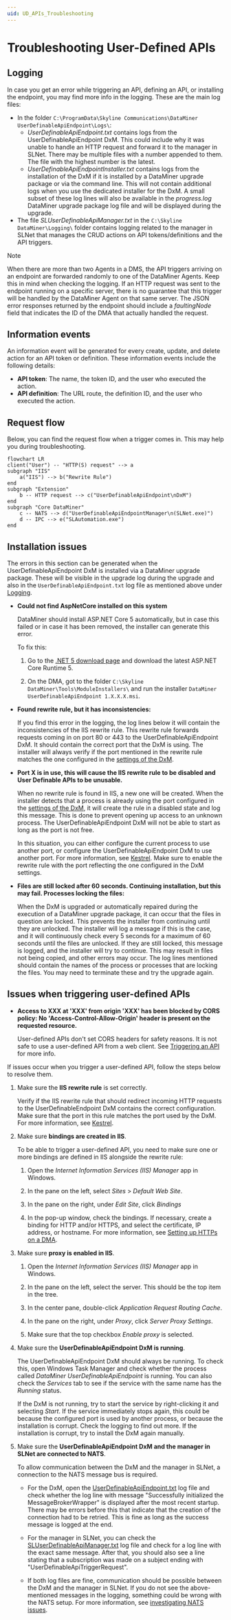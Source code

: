 ```yaml
---
uid: UD_APIs_Troubleshooting
---
```

# Troubleshooting User-Defined APIs

## Logging

In case you get an error while triggering an API, defining an API, or installing the endpoint, you may find more info in the logging. These are the main log files:

- In the folder `C:\ProgramData\Skyline Communications\DataMiner UserDefinableApiEndpoint\Logs\`:
  - *UserDefinableApiEndpoint.txt* contains logs from the UserDefinableApiEndpoint DxM. This could include why it was unable to handle an HTTP request and forward it to the manager in SLNet. There may be multiple files with a number appended to them. The file with the highest number is the latest.
  - *UserDefinableApiEndpointInstaller.txt* contains logs from the installation of the DxM if it is installed by a DataMiner upgrade package or via the command line. This will not contain additional logs when you use the dedicated installer for the DxM. A small subset of these log lines will also be available in the *progress.log* DataMiner upgrade package log file and will be displayed during the upgrade.
- The file *SLUserDefinableApiManager.txt* in the `C:\Skyline DataMiner\Logging\` folder contains logging related to the manager in SLNet that manages the CRUD actions on API tokens/definitions and the API triggers.

> [!NOTE]
> When there are more than two Agents in a DMS, the API triggers arriving on an endpoint are forwarded randomly to one of the DataMiner Agents. Keep this in mind when checking the logging. If an HTTP request was sent to the endpoint running on a specific server, there is no guarantee that this trigger will be handled by the DataMiner Agent on that same server. The JSON error responses returned by the endpoint should include a *faultingNode* field that indicates the ID of the DMA that actually handled the request.

## Information events

An information event will be generated for every create, update, and delete action for an API token or definition. These information events include the following details:

- **API token**: The name, the token ID, and the user who executed the action.
- **API definition**: The URL route, the definition ID, and the user who executed the action.

## Request flow

Below, you can find the request flow when a trigger comes in. This may help you during troubleshooting.

```mermaid
flowchart LR
client("User") -- "HTTP(S) request" --> a
subgraph "IIS"
    a("IIS") --> b("Rewrite Rule")
end
subgraph "Extension"
    b -- HTTP request --> c("UserDefinableApiEndpoint\nDxM")
end
subgraph "Core DataMiner"
    c -- NATS --> d("UserDefinableApiEndpointManager\n(SLNet.exe)") 
    d -- IPC --> e("SLAutomation.exe")
end
```

## Installation issues

The errors in this section can be generated when the UserDefinableApiEndpoint DxM is installed via a DataMiner upgrade package. These will be visible in the upgrade log during the upgrade and also in the `UserDefinableApiEndpoint.txt` log file as mentioned above under [Logging](#logging).

- **Could not find AspNetCore installed on this system**

  DataMiner should install ASP.NET Core 5 automatically, but in case this failed or in case it has been removed, the installer can generate this error.

  To fix this:

  1. Go to the [.NET 5 download page](https://dotnet.microsoft.com/en-us/download/dotnet/5.0) and download the latest ASP.NET Core Runtime 5.

  1. On the DMA, got to the folder `C:\Skyline DataMiner\Tools\ModuleInstallers\` and run the installer `DataMiner UserDefinableApiEndpoint 1.X.X.X.msi`.

- **Found rewrite rule, but it has inconsistencies:**

  If you find this error in the logging, the log lines below it will contain the inconsistencies of the IIS rewrite rule. This rewrite rule forwards requests coming in on port 80 or 443 to the UserDefinableApiEndpoint DxM. It should contain the correct port that the DxM is using. The installer will always verify if the port mentioned in the rewrite rule matches the one configured in the [settings of the DxM](xref:UD_APIs_UserDefinableApiEndpoint#configuring-the-dxm).

- **Port X is in use, this will cause the IIS rewrite rule to be disabled and User Definable APIs to be unusable.**

  When no rewrite rule is found in IIS, a new one will be created. When the installer detects that a process is already using the port configured in the [settings of the DxM](xref:UD_APIs_UserDefinableApiEndpoint#configuring-the-dxm), it will create the rule in a disabled state and log this message. This is done to prevent opening up access to an unknown process. The UserDefinableApiEndpoint DxM will not be able to start as long as the port is not free.

  In this situation, you can either configure the current process to use another port, or configure the UserDefinableApiEndpoint DxM to use another port. For more information, see [Kestrel](xref:UD_APIs_UserDefinableApiEndpoint#kestrel). Make sure to enable the rewrite rule with the port reflecting the one configured in the DxM settings.

- **Files are still locked after 60 seconds. Continuing installation, but this may fail. Processes locking the files:**

  When the DxM is upgraded or automatically repaired during the execution of a DataMiner upgrade package, it can occur that the files in question are locked. This prevents the installer from continuing until they are unlocked. The installer will log a message if this is the case, and it will continuously check every 5 seconds for a maximum of 60 seconds until the files are unlocked. If they are still locked, this message is logged, and the installer will try to continue. This may result in files not being copied, and other errors may occur. The log lines mentioned should contain the names of the process or processes that are locking the files. You may need to terminate these and try the upgrade again.

## Issues when triggering user-defined APIs

- **Access to XXX at 'XXX' from origin 'XXX' has been blocked by CORS policy: No 'Access-Control-Allow-Origin' header is present on the requested resource.**

  User-defined APIs don't set CORS headers for safety reasons. It is not safe to use a user-defined API from a web client. See [Triggering an API](xref:UD_APIs_Triggering_an_API#cors) for more info.

If issues occur when you trigger a user-defined API, follow the steps below to resolve them.

1. Make sure the **IIS rewrite rule** is set correctly.

   Verify if the IIS rewrite rule that should redirect incoming HTTP requests to the UserDefinableEndpoint DxM contains the correct configuration. Make sure that the port in this rule matches the port used by the DxM. For more information, see [Kestrel](xref:UD_APIs_UserDefinableApiEndpoint#kestrel).

1. Make sure **bindings are created in IIS**.

   To be able to trigger a user-defined API, you need to make sure one or more bindings are defined in IIS alongside the rewrite rule:

   1. Open the *Internet Information Services (IIS) Manager* app in Windows.

   1. In the pane on the left, select *Sites* > *Default Web Site*.

   1. In the pane on the right, under *Edit Site*, click *Bindings*

   1. In the pop-up window, check the bindings. If necessary, create a binding for HTTP and/or HTTPS, and select the certificate, IP address, or hostname. For more information, see [Setting up HTTPs on a DMA](xref:Setting_up_HTTPS_on_a_DMA).

1. Make sure **proxy is enabled in IIS**.

   1. Open the *Internet Information Services (IIS) Manager* app in Windows.

   1. In the pane on the left, select the server. This should be the top item in the tree.

   1. In the center pane, double-click *Application Request Routing Cache*.

   1. In the pane on the right, under *Proxy*, click *Server Proxy Settings*.

   1. Make sure that the top checkbox *Enable proxy* is selected.

1. Make sure the **UserDefinableApiEndpoint DxM is running**.

   The UserDefinableApiEndpoint DxM should always be running. To check this, open Windows Task Manager and check whether the process called *DataMiner UserDefinableApiEndpoint* is running. You can also check the *Services* tab to see if the service with the same name has the *Running* status.

   If the DxM is not running, try to start the service by right-clicking it and selecting *Start*. If the service immediately stops again, this could be because the configured port is used by another process, or because the installation is corrupt. Check the logging to find out more. If the installation is corrupt, try to install the DxM again manually.

1. Make sure the **UserDefinableApiEndpoint DxM and the manager in SLNet are connected to NATS**.

   To allow communication between the DxM and the manager in SLNet, a connection to the NATS message bus is required.

   - For the DxM, open the [UserDefinableApiEndpoint.txt](#logging) log file and check whether the log line with message "Successfully initialized the MessageBrokerWrapper" is displayed after the most recent startup. There may be errors before this that indicate that the creation of the connection had to be retried. This is fine as long as the success message is logged at the end.

   - For the manager in SLNet, you can check the [SLUserDefinableApiManager.txt](#logging) log file and check for a log line with the exact same message. After that, you should also see a line stating that a subscription was made on a subject ending with "UserDefinableApiTriggerRequest".

   - If both log files are fine, communication should be possible between the DxM and the manager in SLNet. If you do not see the above-mentioned messages in the logging, something could be wrong with the NATS setup. For more information, see [investigating NATS issues](xref:Investigating_NATS_Issues).
